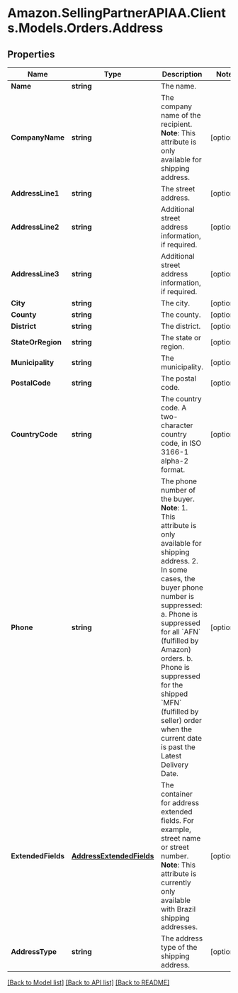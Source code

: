 # Amazon.SellingPartnerAPIAA.Clients.Models.Orders.Address
## Properties

Name | Type | Description | Notes
------------ | ------------- | ------------- | -------------
**Name** | **string** | The name. | 
**CompanyName** | **string** | The company name of the recipient.  **Note**: This attribute is only available for shipping address. | [optional] 
**AddressLine1** | **string** | The street address. | [optional] 
**AddressLine2** | **string** | Additional street address information, if required. | [optional] 
**AddressLine3** | **string** | Additional street address information, if required. | [optional] 
**City** | **string** | The city. | [optional] 
**County** | **string** | The county. | [optional] 
**District** | **string** | The district. | [optional] 
**StateOrRegion** | **string** | The state or region. | [optional] 
**Municipality** | **string** | The municipality. | [optional] 
**PostalCode** | **string** | The postal code. | [optional] 
**CountryCode** | **string** | The country code. A two-character country code, in ISO 3166-1 alpha-2 format. | [optional] 
**Phone** | **string** | The phone number of the buyer.  **Note**:  1. This attribute is only available for shipping address. 2. In some cases, the buyer phone number is suppressed:  a. Phone is suppressed for all &#x60;AFN&#x60; (fulfilled by Amazon) orders. b. Phone is suppressed for the shipped &#x60;MFN&#x60; (fulfilled by seller) order when the current date is past the Latest Delivery Date. | [optional] 
**ExtendedFields** | [**AddressExtendedFields**](AddressExtendedFields.md) | The container for address extended fields. For example, street name or street number.   **Note**: This attribute is currently only available with Brazil shipping addresses. | [optional] 
**AddressType** | **string** | The address type of the shipping address. | [optional] 

[[Back to Model list]](../README.md#documentation-for-models) [[Back to API list]](../README.md#documentation-for-api-endpoints) [[Back to README]](../README.md)


